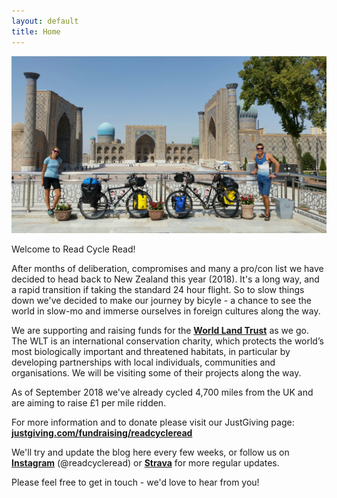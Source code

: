 ```yaml
---
layout: default
title: Home
---
```


![welcome](assets/img/CoverPhoto.jpg)

Welcome to Read Cycle Read! 

After months of deliberation, compromises and many a pro/con list we have decided to head back to New Zealand this year (2018). It's a long way, and a rapid transition if taking the standard 24 hour flight. So to slow things down we've decided to make our journey by bicyle - a chance to see the world in slow-mo and immerse ourselves in foreign cultures along the way.

We are supporting and raising funds for the [**World Land Trust**](http://www.worldlandtrust.org/) as we go. The WLT is an international conservation charity, which protects the world’s most biologically important and threatened habitats, in particular by developing partnerships with local individuals, communities and organisations. We will be visiting some of their projects along the way. 

As of September 2018 we've already cycled 4,700 miles from the UK and are aiming to raise £1 per mile ridden.

For more information and to donate please visit our JustGiving page: 
[**justgiving.com/fundraising/readcycleread**](https://www.justgiving.com/fundraising/readcycleread)

We'll try and update the blog here every few weeks, or follow us on [**Instagram**](https://www.instagram.com/readcycleread/) (@readcycleread) or [**Strava**](https://www.strava.com/athletes/readcycleread) for more regular updates.

Please feel free to get in touch - we'd love to hear from you!
